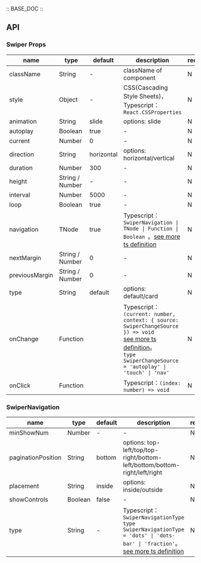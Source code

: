 :: BASE_DOC ::

## API

### Swiper Props

name | type | default | description | required
-- | -- | -- | -- | --
className | String | - | className of component | N
style | Object | - | CSS(Cascading Style Sheets)，Typescript：`React.CSSProperties` | N
animation | String | slide | options: slide | N
autoplay | Boolean | true | \- | N
current | Number | 0 | \- | N
direction | String | horizontal | options: horizontal/vertical | N
duration | Number | 300 | \- | N
height | String / Number | - | \- | N
interval | Number | 5000 | \- | N
loop | Boolean | true | \- | N
navigation | TNode | true | Typescript：`SwiperNavigation \| TNode \| Function \| Boolean `。[see more ts definition](https://github.com/Tencent/tdesign-mobile-react/blob/develop/src/common.ts) | N
nextMargin | String / Number | 0 | \- | N
previousMargin | String / Number | 0 | \- | N
type | String | default | options: default/card | N
onChange | Function |  | Typescript：`(current: number, context: { source: SwiperChangeSource }) => void`<br/>[see more ts definition](https://github.com/Tencent/tdesign-mobile-react/tree/develop/src/swiper/type.ts)。<br/>`type SwiperChangeSource = 'autoplay' \| 'touch' \| 'nav'`<br/> | N
onClick | Function |  | Typescript：`(index: number) => void`<br/> | N

### SwiperNavigation

name | type | default | description | required
-- | -- | -- | -- | --
minShowNum | Number | - | \- | N
paginationPosition | String | bottom | options: top-left/top/top-right/bottom-left/bottom/bottom-right/left/right | N
placement | String | inside | options: inside/outside | N
showControls | Boolean | false | \- | N
type | String | - | Typescript：`SwiperNavigationType` `type SwiperNavigationType = 'dots' \| 'dots-bar' \| 'fraction'`。[see more ts definition](https://github.com/Tencent/tdesign-mobile-react/tree/develop/src/swiper/type.ts) | N
